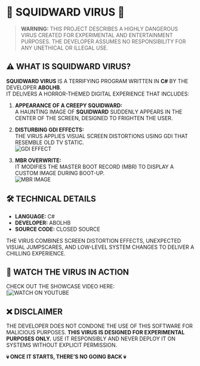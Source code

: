 # 🦑 **SQUIDWARD VIRUS** 🦑

> **WARNING:** THIS PROJECT DESCRIBES A HIGHLY DANGEROUS VIRUS CREATED FOR EXPERIMENTAL AND ENTERTAINMENT PURPOSES. THE DEVELOPER ASSUMES NO RESPONSIBILITY FOR ANY UNETHICAL OR ILLEGAL USE.

## ⚠️ **WHAT IS SQUIDWARD VIRUS?**

**SQUIDWARD VIRUS** IS A TERRIFYING PROGRAM WRITTEN IN **C#** BY THE DEVELOPER **ABOLHB**.  
IT DELIVERS A HORROR-THEMED DIGITAL EXPERIENCE THAT INCLUDES:

1. **APPEARANCE OF A CREEPY SQUIDWARD:**  
   A HAUNTING IMAGE OF **SQUIDWARD** SUDDENLY APPEARS IN THE CENTER OF THE SCREEN, DESIGNED TO FRIGHTEN THE USER.  

2. **DISTURBING GDI EFFECTS:**  
   THE VIRUS APPLIES VISUAL SCREEN DISTORTIONS USING GDI THAT RESEMBLE OLD TV STATIC.  
   ![GDI EFFECT](https://i.ibb.co/gdzXvgV/image.png)

3. **MBR OVERWRITE:**  
   IT MODIFIES THE MASTER BOOT RECORD (MBR) TO DISPLAY A CUSTOM IMAGE DURING BOOT-UP.  
   ![MBR IMAGE](https://i.ibb.co/Lxnys7g/image.png)

## 🛠 **TECHNICAL DETAILS**
- **LANGUAGE:** C#  
- **DEVELOPER:** ABOLHB  
- **SOURCE CODE:** CLOSED SOURCE  

THE VIRUS COMBINES SCREEN DISTORTION EFFECTS, UNEXPECTED VISUAL JUMPSCARES, AND LOW-LEVEL SYSTEM CHANGES TO DELIVER A CHILLING EXPERIENCE.

## 🎥 **WATCH THE VIRUS IN ACTION**
CHECK OUT THE SHOWCASE VIDEO HERE:  
[![WATCH ON YOUTUBE](https://youtu.be/t8eEeWLR0Hs?si=szCbukbdTKyk9vDU=abolhb)

## ❌ **DISCLAIMER**
THE DEVELOPER DOES NOT CONDONE THE USE OF THIS SOFTWARE FOR MALICIOUS PURPOSES. **THIS VIRUS IS DESIGNED FOR EXPERIMENTAL PURPOSES ONLY.** USE IT RESPONSIBLY AND NEVER DEPLOY IT ON SYSTEMS WITHOUT EXPLICIT PERMISSION.

**💀 ONCE IT STARTS, THERE’S NO GOING BACK 💀**
